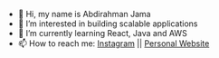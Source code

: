 - 👋 Hi, my name is Abdirahman Jama 
- 👀 I’m interested in building scalable applications 
- 🌱 I’m currently learning React, Java and AWS
- 📫 How to reach me: [Instagram](https://www.instagram.com/jamadesigns) || [Personal Website](https://abdirahmanjama.com) 
<!---
abdirahmanjama/abdirahmanjama is a ✨ special ✨ repository because its `README.md` (this file) appears on your GitHub profile.
You can click the Preview link to take a look at your changes.
--->
